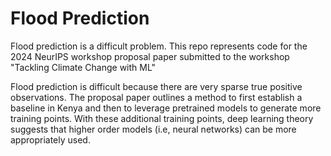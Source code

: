 # Flood Prediction
Flood prediction is a difficult problem. This repo represents code for the 2024 NeurIPS workshop proposal paper submitted to the workshop "Tackling Climate Change with ML"

Flood prediction is difficult because there are very sparse true positive observations. The proposal paper outlines a method to first establish a baseline in Kenya 
and then to leverage pretrained models to generate more training points. With these additional training points, deep learning theory suggests that higher order models 
(i.e, neural networks) can be more appropriately used.